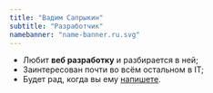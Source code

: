 ```yaml
---
title: "Вадим Сапрыкин"
subtitle: "Разработчик"
namebanner: "name-banner.ru.svg"
---
```


- Любит __веб разработку__ и разбирается в ней;
- Заинтересован почти во всём остальном в IT;
- Будет рад, когда вы ему [напишете](#contacts).
